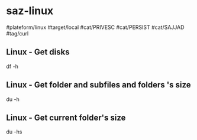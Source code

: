 # saz-linux

#plateform/linux
#target/local
#cat/PRIVESC
#cat/PERSIST
#cat/SAJJAD
#tag/curl

## Linux - Get disks 
df -h

## Linux - Get folder and subfiles and folders 's size
du -h

## Linux - Get current folder's size
du -hs


